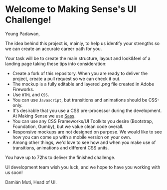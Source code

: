 # Welcome to Making Sense's UI Challenge!

Young Padawan,

The idea behind this project is, mainly, to help us identify your strengths so we can create an accurate career path for you.

Your task will be to create the main structure, layout and look&feel of a landing page taking these tips into consideration:

* Create a fork of this repository. When you are ready to deliver the project, create a pull request so we can check it out.
* The mockup is a fully editable and layered .png file created in Adobe Fireworks.
* Use `HTML` and `CSS`.
* You can use `Javascript`, but transitions and animations should be CSS-only.
* It's desirable that you use a CSS pre-processor during the development. At Making Sense we use [Sass](http://sass-lang.com/).
* You can use any CSS Frameworks/UI Toolkits you desire (Bootstrap, Foundation, Gumby), but we value clean code overall.
* Responsive mockups are not designed on purpose. We would like to see how you can come up with a mobile version on your own.
* Among other things, we'd love to see how and when you make use of transitions, animations and different CSS units.

You have up to 72hs to deliver the finished challenge.

UI development team wish you luck, and we hope to have you working with us soon!

Damián Muti,
Head of UI.
